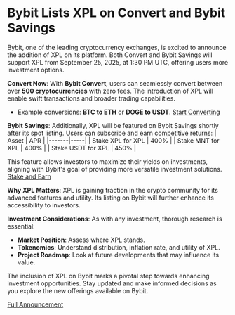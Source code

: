 # Bybit Lists XPL on Convert and Bybit Savings

Bybit, one of the leading cryptocurrency exchanges, is excited to announce the addition of XPL on its platform. Both Convert and Bybit Savings will support XPL from September 25, 2025, at 1:30 PM UTC, offering users more investment options.

**Convert Now**: With **Bybit Convert**, users can seamlessly convert between over **500 cryptocurrencies** with zero fees. The introduction of XPL will enable swift transactions and broader trading capabilities.
- Example conversions: **BTC to ETH** or **DOGE to USDT**.
[Start Converting](https://www.bybit.com/user/assets/exchange/index?from=uj)

**Bybit Savings**: Additionally, XPL will be featured on Bybit Savings shortly after its spot listing. Users can subscribe and earn competitive returns:
| Asset | APR |
|-------|-----|
| Stake XPL for XPL | 400% |
| Stake MNT for XPL | 400% |
| Stake USDT for XPL | 450% |

This feature allows investors to maximize their yields on investments, aligning with Bybit's goal of providing more versatile investment solutions.
[Stake and Earn](https://www.bybit.com/en/earn/savings/?homeref=1)

**Why XPL Matters**: XPL is gaining traction in the crypto community for its advanced features and utility. Its listing on Bybit will further enhance its accessibility to investors.

**Investment Considerations**: As with any investment, thorough research is essential:
- **Market Position**: Assess where XPL stands.
- **Tokenomics**: Understand distribution, inflation rate, and utility of XPL.
- **Project Roadmap**: Look at future developments that may influence its value.

The inclusion of XPL on Bybit marks a pivotal step towards enhancing investment opportunities. Stay updated and make informed decisions as you explore the new offerings available on Bybit.

[Full Announcement](https://chain-base.xyz/bybit-lists-xpl-on-convert-and-bybit-savings)
